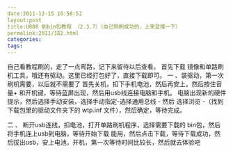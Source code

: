 ```yaml
---
date:2011-12-15 16:58:52
layout:post
title:U880 刷bin包教程 （2.3.7）（自己刚刷成功的，上来显摆一下）
permalink:2011/182.html
categories:
tags:
---
```



自己看教程刷的，走了一点弯路，记下来留待以后查看。
首先下载 镜像和单路刷机工具，哦还有驱动。这里已经打包好了，直接下载即可。
一 、装驱动，第一次刷机需要，以后就不需要了
首先关机，扣下手机电池，然后再安上，然后按住音量+ 和开机键，等待蓝屏出现，然后用usb线连接电脑和手机。
电脑出现新的硬件提示，然后选择手动安装，选择手动指定-选择通用总线 - 然后 选择浏览 -（找到下载包里的驱动文件夹下的 wtp.inf 文件），然后确定，等待完成。

二 、 断开usb连线，扣电池，打开单路刷机程序，选择需要下载的 bin包，然后将手机连上usb到电脑，等待开始下载 能用，然后点击下载，等待下载成功，然后拔出usb，安上电池，开机，第一次等待时间比较长，然后就去体验吧